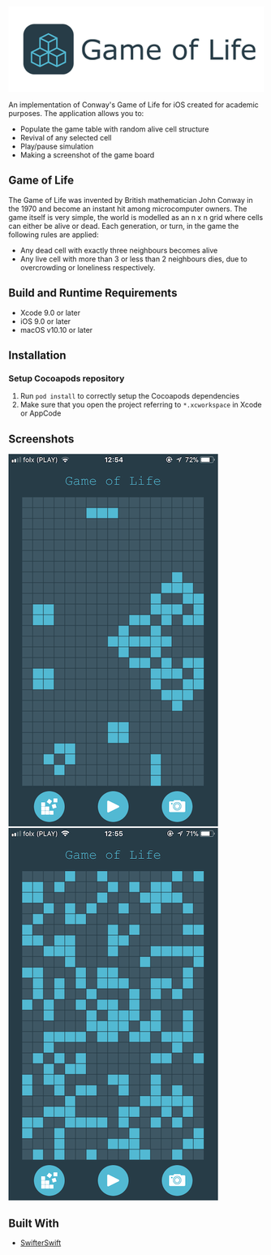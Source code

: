![](Screenshots/GameOfLifeTitle.png)

An implementation of Conway's Game of Life for iOS created for academic purposes. The application allows you to:
+ Populate the game table with random alive cell structure
+ Revival of any selected cell
+ Play/pause simulation
+ Making a screenshot of the game board

## Game of Life

The Game of Life was invented by British mathematician John Conway in the 1970 and become an instant hit among microcomputer owners.
The game itself is very simple, the world is modelled as an n x n grid where cells can either be alive or dead.
Each generation, or turn, in the game the following rules are applied:

+ Any dead cell with exactly three neighbours becomes alive
+ Any live cell with more than 3 or less than 2 neighbours dies, due to overcrowding or loneliness respectively.

## Build and Runtime Requirements
+ Xcode 9.0 or later
+ iOS 9.0 or later
+ macOS v10.10 or later

## Installation

### Setup Cocoapods repository

1. Run `pod install` to correctly setup the Cocoapods dependencies
2. Make sure that you open the project referring to  `*.xcworkspace` in Xcode or AppCode

## Screenshots

![](Screenshots/GameOfLifeScreen1.png)
![](Screenshots/GameOfLifeScreen2.png)

## Built With

* [SwifterSwift](https://github.com/SwifterSwift/SwifterSwift)
